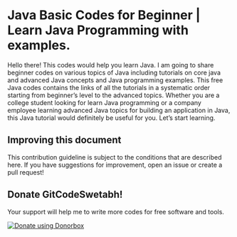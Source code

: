 # Java Basic Codes for Beginner | Learn Java Programming with examples.
Hello there! 
This codes would help you learn Java. I am going to share beginner codes on various topics of Java including 
tutorials on core java and advanced Java concepts and Java programming examples. This free Java codes
contains the links of all the tutorials in a systematic order starting from beginner’s level to the advanced
topics. Whether you are a college student looking for learn Java programming or a company employee learning advanced
Java topics for building an application in Java, this Java tutorial would definitely be useful for you. Let’s start learning.

## Improving this document
This contribution guideline is subject to the conditions that are described here. If you have suggestions for improvement, open an issue or create a pull request!


## Donate GitCodeSwetabh!
Your support will help me to write more codes for free software and tools.

<noscript><a href="https://donorbox.org/donate-gitcodeswetabh"><img alt="Donate using Donorbox" src="https://liberapay.com/assets/widgets/donate.svg"></a></noscript>
